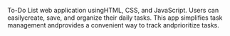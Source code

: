 To-Do List web application usingHTML, CSS, and JavaScript. Users can easilycreate, save, and organize their daily tasks.
This app simplifies task management andprovides a convenient way to track andprioritize tasks.

